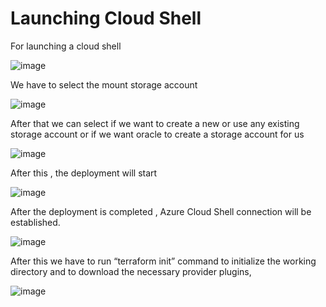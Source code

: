 # Launching Cloud Shell

For launching a cloud shell

![image](https://github.com/user-attachments/assets/202b3c64-694b-488b-b3bb-89e60db90478)

We have to select the mount storage account

![image](https://github.com/user-attachments/assets/df77740e-f133-4f2b-823a-02e3d3dccdef)

After that we can select if we want to create a new or use any existing storage account or if we want oracle to create a storage account for us

![image](https://github.com/user-attachments/assets/7971158f-5556-4eb0-a37d-ec0ed7f2d35a)

After this , the deployment will start

![image](https://github.com/user-attachments/assets/cba6ab70-b348-4d14-af41-158ebdf32162)

After the deployment is completed , Azure Cloud Shell connection will be established.

![image](https://github.com/user-attachments/assets/dfcf5d60-6bae-4a0a-a48c-951d6e158bb9)

After this we have to run “terraform init” command to initialize the working directory and to download the necessary provider plugins,

![image](https://github.com/user-attachments/assets/5dd3a520-39d0-419a-80e5-7cd151a3c547)

















